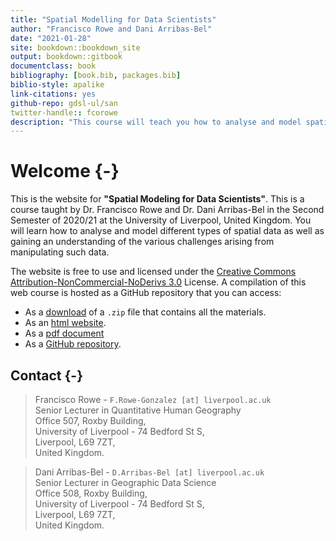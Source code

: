 ```yaml
--- 
title: "Spatial Modelling for Data Scientists"
author: "Francisco Rowe and Dani Arribas-Bel"
date: "2021-01-28"
site: bookdown::bookdown_site
output: bookdown::gitbook
documentclass: book
bibliography: [book.bib, packages.bib]
biblio-style: apalike
link-citations: yes
github-repo: gdsl-ul/san
twitter-handle:: fcorowe
description: "This course will teach you how to analyse and model spatial data using R."
---
```


# Welcome {-}

This is the website for **"Spatial Modeling for Data Scientists"**. This is a course taught by Dr. Francisco Rowe and Dr. Dani Arribas-Bel in the Second Semester of 2020/21 at the University of Liverpool, United Kingdom. You will learn how to analyse and model different types of spatial data as well as gaining an understanding of the various challenges arising from manipulating such data.

The website is free to use and licensed under the [Creative Commons Attribution-NonCommercial-NoDerivs 3.0](http://creativecommons.org/licenses/by-nc-nd/3.0/us/) License. A compilation of this web course is hosted as a GitHub repository that you can access:

* As a [download](https://github.com/GDSL-UL/san/archive/master.zip) of a `.zip` file that contains all the materials.
* As an [html website](https://gdsl-ul.github.io/san/).
* As a [pdf document](https://gdsl-ul.github.io/san/spatial_analysis_notes.pdf)
* As a [GitHub repository](https://github.com/GDSL-UL/san).

## Contact {-}

> Francisco Rowe - `F.Rowe-Gonzalez [at] liverpool.ac.uk`   
Senior Lecturer in Quantitative Human Geography   
Office 507, Roxby Building,  
University of Liverpool - 74 Bedford St S,  
Liverpool, L69 7ZT,  
United Kingdom.

> Dani Arribas-Bel - `D.Arribas-Bel [at] liverpool.ac.uk`  
Senior Lecturer in Geographic Data Science  
Office 508, Roxby Building,  
University of Liverpool - 74 Bedford St S,  
Liverpool, L69 7ZT,  
United Kingdom.
